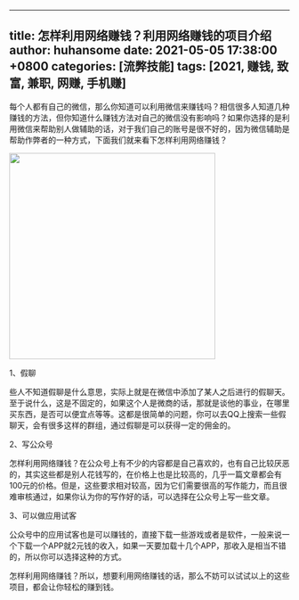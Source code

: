 
---
title: 怎样利用网络赚钱？利用网络赚钱的项目介绍
author: huhansome
date: 2021-05-05 17:38:00 +0800
categories: [流弊技能]
tags: [2021, 赚钱, 致富, 兼职, 网赚, 手机赚]
---
        
每个人都有自己的微信，那么你知道可以利用微信来赚钱吗？相信很多人知道几种赚钱的方法，但你知道什么赚钱方法对自己的微信没有影响吗？如果你选择的是利用微信来帮助别人做辅助的话，对于我们自己的账号是很不好的，因为微信辅助是帮助作弊者的一种方式，下面我们就来看下怎样利用网络赚钱？

<img alt="" src="http://www.jinduoxia.com.cn/d/file/2020-01-28/509bab68ba4686a4f0bc17ee8de7e29a.jpg" style="width: 370px; height: 370px;"/>

1、假聊

些人不知道假聊是什么意思，实际上就是在微信中添加了某人之后进行的假聊天。至于说什么，这是不固定的，如果这个人是微商的话，那就是谈他的事业，在哪里买东西，是否可以便宜点等等。这都是很简单的问题，你可以去QQ上搜索一些假聊天，会有很多这样的群组，通过假聊是可以获得一定的佣金的。

2、写公众号

怎样利用网络赚钱？在公众号上有不少的内容都是自己喜欢的，也有自己比较厌恶的，其实这些都是别人花钱写的，在价格上也是比较高的，几乎一篇文章都会有100元的价格。但是，这些要求相对较高，因为它们需要很高的写作能力，而且很难审核通过，如果你认为你的写作好的话，可以选择在公众号上写一些文章。

3、可以做应用试客

公众号中的应用试客也是可以赚钱的，直接下载一些游戏或者是软件，一般来说一个下载一个APP就2元钱的收入，如果一天要加载十几个APP，那收入是相当不错的，所以你可以选择这种的方式。

怎样利用网络赚钱？所以，想要利用网络赚钱的话，那么不妨可以试试以上的这些项目，都会让你轻松的赚到钱。
